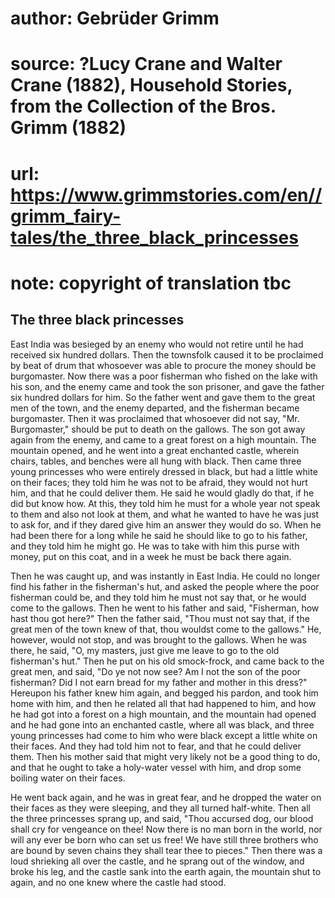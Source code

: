 # author: Gebrüder Grimm
# source: ?Lucy Crane and Walter Crane (1882), Household Stories, from the Collection of the Bros. Grimm (1882)
# url: https://www.grimmstories.com/en//grimm_fairy-tales/the_three_black_princesses
# note: copyright of translation tbc

## The three black princesses 

East India was besieged by an enemy who would not retire until he had
received six hundred dollars. Then the townsfolk caused it to be
proclaimed by beat of drum that whosoever was able to procure the money
should be burgomaster. Now there was a poor fisherman who fished on the
lake with his son, and the enemy came and took the son prisoner, and
gave the father six hundred dollars for him. So the father went and gave
them to the great men of the town, and the enemy departed, and the
fisherman became burgomaster. Then it was proclaimed that whosoever did
not say, "Mr. Burgomaster," should be put to death on the gallows.
The son got away again from the enemy, and came to a great forest on a
high mountain. The mountain opened, and he went into a great enchanted
castle, wherein chairs, tables, and benches were all hung with black.
Then came three young princesses who were entirely dressed in black, but
had a little white on their faces; they told him he was not to be
afraid, they would not hurt him, and that he could deliver them. He said
he would gladly do that, if he did but know how. At this, they told him
he must for a whole year not speak to them and also not look at them,
and what he wanted to have he was just to ask for, and if they dared
give him an answer they would do so. When he had been there for a long
while he said he should like to go to his father, and they told him he
might go. He was to take with him this purse with money, put on this
coat, and in a week he must be back there again.

Then he was caught up, and was instantly in East India. He could no
longer find his father in the fisherman's hut, and asked the people
where the poor fisherman could be, and they told him he must not say
that, or he would come to the gallows. Then he went to his father and
said, "Fisherman, how hast thou got here?" Then the father said,
"Thou must not say that, if the great men of the town knew of that,
thou wouldst come to the gallows." He, however, would not stop, and was
brought to the gallows. When he was there, he said, "O, my masters,
just give me leave to go to the old fisherman's hut." Then he put on
his old smock-frock, and came back to the great men, and said, "Do ye
not now see? Am I not the son of the poor fisherman? Did I not earn
bread for my father and mother in this dress?" Hereupon his father knew
him again, and begged his pardon, and took him home with him, and then
he related all that had happened to him, and how he had got into a
forest on a high mountain, and the mountain had opened and he had gone
into an enchanted castle, where all was black, and three young
princesses had come to him who were black except a little white on their
faces. And they had told him not to fear, and that he could deliver
them. Then his mother said that might very likely not be a good thing to
do, and that he ought to take a holy-water vessel with him, and drop
some boiling water on their faces.

He went back again, and he was in great fear, and he dropped the water
on their faces as they were sleeping, and they all turned half-white.
Then all the three princesses sprang up, and said, "Thou accursed dog,
our blood shall cry for vengeance on thee! Now there is no man born in
the world, nor will any ever be born who can set us free! We have still
three brothers who are bound by seven chains they shall tear thee to
pieces." Then there was a loud shrieking all over the castle, and he
sprang out of the window, and broke his leg, and the castle sank into
the earth again, the mountain shut to again, and no one knew where the
castle had stood.
